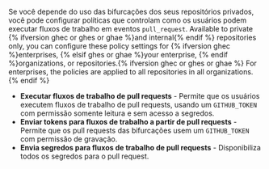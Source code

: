 Se você depende do uso das bifurcações dos seus repositórios privados, você pode configurar políticas que controlam como os usuários podem executar fluxos de trabalho em eventos `pull_request`. Available to private {% ifversion ghec or ghes or ghae %}and internal{% endif %} repositories only, you can configure these policy settings for {% ifversion ghec %}enterprises, {% elsif ghes or ghae %}your enterprise, {% endif %}organizations, or repositories.{% ifversion ghec or ghes or ghae %} For enterprises, the policies are applied to all repositories in all organizations.{% endif %}

- **Executar fluxos de trabalho de pull requests** - Permite que os usuários executem fluxos de trabalho de pull requests, usando um `GITHUB_TOKEN` com permissão somente leitura e sem acesso a segredos.
- **Enviar tokens para fluxos de trabalho a partir de pull requests** - Permite que os pull requests das bifurcações usem um `GITHUB_TOKEN` com permissão de gravação.
- **Envia segredos para fluxos de trabalho de pull requests** - Disponibiliza todos os segredos para o pull request.
